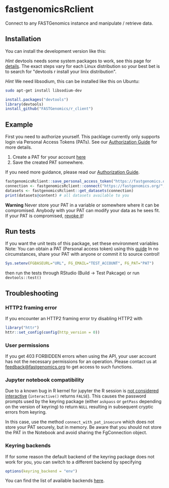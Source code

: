 # fastgenomicsRclient

Connect to any FASTGenomics instance and manipulate / retrieve data.

## Installation

You can install the development version like this:

*Hint* devtools needs some system packages to work, see this page for [details](https://www.r-project.org/nosvn/pandoc/devtools.html). The exact steps vary for each Linux distribution so your best bet is to search for "devtools r install your linix distribution".

*Hint* We need libsodium, this can be installed like this on Ubuntu:

``` bash
sudo apt-get install libsodium-dev
```

``` r
install.packages("devtools")
library(devtools)
install_github("FASTGenomics/r_client")
```

## Example

First you need to authorize yourself. This packlage currently only supports login via Personal Access Tokens (PATs). See  our [Authorization Guide](https://github.com/FASTGenomics/fastgenomics-docs/blob/master/doc/api/authorization%20guide.md) for more details.

1. Create a PAT for your account [here](https://prod.fastgenomics.org/ids/Manage/NewPatToken)
1. Save the created PAT somewhere.

If you need more guidance, please read our [Authorization Guide](https://github.com/FASTGenomics/fastgenomics-docs/blob/master/doc/api/authorization%20guide.md).

``` r
fastgenomicsRclient::save_personal_access_token("https://fastgenomics.org/", "user@example.com") # this will show a display where you can enter your PAT
connection <- fastgenomicsRclient::connect("https://fastgenomics.org/", "user@example.com")
datasets <- fastgenomicsRclient::get_datasets(connection)
print(datasets@content) # all datasets available to you
```

**Warning** Never store your PAT in a variable or somewhere where it can be compromised. Anybody with your PAT can modify your data as he sees fit. If your PAT is compromised, [revoke it](https://prod.fastgenomics.org/ids/Manage/ManagePats?)!

## Run tests

If you want the unit tests of this package, set these environment variables
Note: You can obtain a PAT (Personal access token) using this [guide](https://github.com/FASTGenomics/fastgenomics-docs/blob/releases/next/doc/api/authorization%20guide.md)
In no circumstances, share your PAT with anyone or commit it to source control!

```r
Sys.setenv(FGBASEURL="URL", FG_EMAIL="TEST_ACCOUNT", FG_PAT="PAT")
```

then run the tests through RStudio (Build -> Test Pakcage) or run
`devtools::test()`

## Troubleshooting

### HTTP2 framing error

If you encounter an HTTP2 framing error try disabling HTTP2 with

``` r
library("httr")
httr::set_config(config(http_version = 0))
```

### User permissions

If you get 403 FORBIDDEN errors when using the API, your user account
has not the necessary permissions for an operation.  Please contact us
at feedback@fastgenomics.org to get access to such functions.

### Jupyter notebook compatibility

Due to a known bug in R kernel for jupyter the R session is [not considered
interactive](https://github.com/IRkernel/IRkernel/issues/236) (`interactive()` returns
`FALSE`).  This causes the password prompts used by the keyring package (either
`askpass` or `getPass` depending on the version of keyring) to return `NULL` resulting
in subsequent cryptic errors from keyring. 

In this case, use the method `connect_with_pat_insecure` which does not store your PAT securely, but in memory. Be aware that you should not store the PAT in the Notebook and avoid sharing the FgConnection object.

### Keyring backends

If for some reason the default backend of the keyring package does not work for you, you
can switch to a different backend by specifying

``` r
options(keyring_backend = "env")
```

You can find the list of available backends
[here](https://github.com/r-lib/keyring#configuring-an-os-specific-backend).
